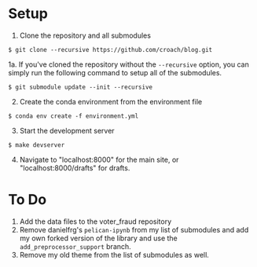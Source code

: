 # Setup

1. Clone the repository and all submodules

`$ git clone --recursive https://github.com/croach/blog.git`

1a. If you've cloned the repository without the `--recursive` option, you can simply run the following command to setup all of the submodules.

`$ git submodule update --init --recursive`

2. Create the conda environment from the environment file

`$ conda env create -f environment.yml`

3. Start the development server

`$ make devserver`

4. Navigate to "localhost:8000" for the main site, or "localhost:8000/drafts" for drafts.


# To Do

1. Add the data files to the voter_fraud repository
2. Remove danielfrg's `pelican-ipynb` from my list of submodules and add my own forked version of the library and use the `add_preprocessor_support` branch.
3. Remove my old theme from the list of submodules as well.
